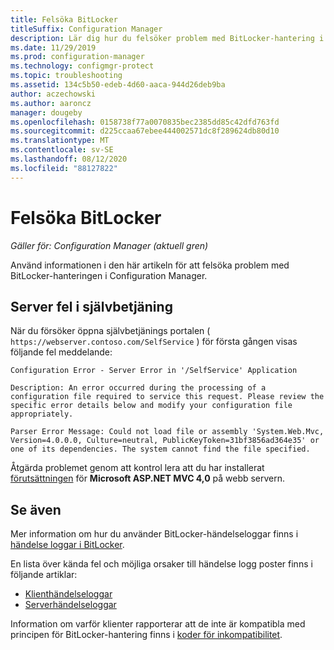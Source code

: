 ```yaml
---
title: Felsöka BitLocker
titleSuffix: Configuration Manager
description: Lär dig hur du felsöker problem med BitLocker-hantering i Configuration Manager
ms.date: 11/29/2019
ms.prod: configuration-manager
ms.technology: configmgr-protect
ms.topic: troubleshooting
ms.assetid: 134c5b50-edeb-4d60-aaca-944d26deb9ba
author: aczechowski
ms.author: aaroncz
manager: dougeby
ms.openlocfilehash: 0158738f77a0070835bec2385dd85c42dfd763fd
ms.sourcegitcommit: d225ccaa67ebee444002571dc8f289624db80d10
ms.translationtype: MT
ms.contentlocale: sv-SE
ms.lasthandoff: 08/12/2020
ms.locfileid: "88127822"
---
```

# <a name="troubleshoot-bitlocker"></a>Felsöka BitLocker

*Gäller för: Configuration Manager (aktuell gren)*

Använd informationen i den här artikeln för att felsöka problem med BitLocker-hanteringen i Configuration Manager.

## <a name="server-error-in-self-service"></a>Server fel i självbetjäning

När du försöker öppna självbetjänings portalen ( `https://webserver.contoso.com/SelfService` ) för första gången visas följande fel meddelande:

``` error
Configuration Error - Server Error in '/SelfService' Application

Description: An error occurred during the processing of a configuration file required to service this request. Please review the specific error details below and modify your configuration file appropriately.

Parser Error Message: Could not load file or assembly 'System.Web.Mvc, Version=4.0.0.0, Culture=neutral, PublicKeyToken=31bf3856ad364e35' or one of its dependencies. The system cannot find the file specified.
```

Åtgärda problemet genom att kontrol lera att du har installerat [förutsättningen](../../plan-design/bitlocker-management.md#prerequisites) för **Microsoft ASP.NET MVC 4,0** på webb servern.

## <a name="see-also"></a>Se även

Mer information om hur du använder BitLocker-händelseloggar finns i [händelse loggar i BitLocker](about-event-logs.md).

En lista över kända fel och möjliga orsaker till händelse logg poster finns i följande artiklar:

- [Klienthändelseloggar](client-event-logs.md)
- [Serverhändelseloggar](server-event-logs.md)

Information om varför klienter rapporterar att de inte är kompatibla med principen för BitLocker-hantering finns i [koder för inkompatibilitet](non-compliance-codes.md).
